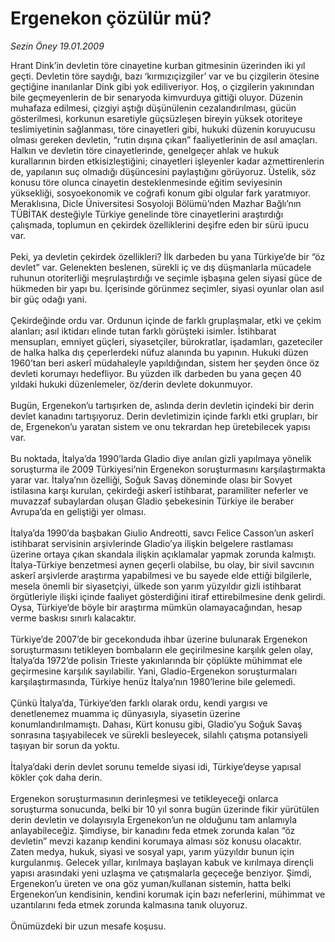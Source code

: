 # Ergenekon çözülür mü?

*Sezin Öney 19.01.2009*

<div class="taraf_structure_2col_1zq">
<div class="margen_n">



 <p>Hrant Dink’in devletin töre cinayetine kurban gitmesinin üzerinden iki yıl geçti. Devletin töre saydığı, bazı ‘kırmızıçizgiler’ var ve bu çizgilerin ötesine geçtiğine inanılanlar Dink gibi yok ediliveriyor. Hoş, o çizgilerin yakınından bile geçmeyenlerin de bir senaryoda kimvurduya gittiği oluyor. Düzenin muhafaza edilmesi, çizgiyi aştığı düşünülenin cezalandırılması, gücün gösterilmesi, korkunun esaretiyle güçsüzleşen bireyin yüksek otoriteye teslimiyetinin sağlanması, töre cinayetleri gibi, hukuki düzenin koruyucusu olması gereken devletin, “rutin dışına çıkan” faaliyetlerinin de asıl amaçları. Halkın ve devletin töre cinayetlerinde, genelgeçer ahlak ve hukuk kurallarının birden etkisizleştiğini; cinayetleri işleyenler kadar azmettirenlerin de, yapılanın suç olmadığı düşüncesini paylaştığını görüyoruz. Üstelik, söz konusu töre olunca cinayetin desteklenmesinde eğitim seviyesinin yüksekliği, sosyoekonomik ve coğrafi konum gibi olgular fark yaratmıyor. Meraklısına, Dicle Üniversitesi Sosyoloji Bölümü’nden Mazhar Bağlı’nın TÜBİTAK desteğiyle Türkiye genelinde töre cinayetlerini araştırdığı çalışmada, toplumun en çekirdek özelliklerini deşifre eden bir sürü ipucu var. <br/><br/>Peki, ya devletin çekirdek özellikleri? İlk darbeden bu yana Türkiye’de bir “öz devlet” var. Gelenekten beslenen, sürekli iç ve dış düşmanlarla mücadele ruhunun otoriterliği meşrulaştırdığı ve seçimle işbaşına gelen siyasi güce de hükmeden bir yapı bu. İçerisinde görünmez seçimler, siyasi oyunlar olan asıl bir güç odağı yani. <br/><br/>Çekirdeğinde ordu var. Ordunun içinde de farklı gruplaşmalar, etki ve çekim alanları; asıl iktidarı elinde tutan farklı görüşteki isimler. İstihbarat mensupları, emniyet güçleri, siyasetçiler, bürokratlar, işadamları, gazeteciler de halka halka dış çeperlerdeki nüfuz alanında bu yapının. Hukuki düzen 1960’tan beri askerî müdahaleyle yapıldığından, sistem her şeyden önce öz devleti korumayı hedefliyor. Bu yüzden ilk darbeden bu yana geçen 40 yıldaki hukuki düzenlemeler, öz/derin devlete dokunmuyor. <br/><br/>Bugün, Ergenekon’u tartışırken de, aslında derin devletin içindeki bir derin devlet kanadını tartışıyoruz. Derin devletimizin içinde farklı etki grupları, bir de, Ergenekon’u yaratan sistem ve onu tekrardan hep üretebilecek yapısı var. <br/><br/>Bu noktada, İtalya’da 1990’larda Gladio diye anılan gizli yapılmaya yönelik soruşturma ile 2009 Türkiyesi’nin Ergenekon soruşturmasını karşılaştırmakta yarar var. İtalya’nın özelliği, Soğuk Savaş döneminde olası bir Sovyet istilasına karşı kurulan, çekirdeği askerî istihbarat, paramiliter neferler ve muvazzaf subaylardan oluşan Gladio şebekesinin Türkiye ile beraber Avrupa’da en geliştiği yer olması. <br/><br/>İtalya’da 1990’da başbakan Giulio Andreotti, savcı Felice Casson’un askerî istihbarat servisinin arşivlerinde Gladio’ya ilişkin belgelere rastlaması üzerine ortaya çıkan skandala ilişkin açıklamalar yapmak zorunda kalmıştı. İtalya-Türkiye benzetmesi aynen geçerli olabilse, bu olay, bir sivil savcının askerî arşivlerde araştırma yapabilmesi ve bu sayede elde ettiği bilgilerle, mesela önemli bir siyasetçiyi, ülkede son yarım yüzyıldır gizli istihbarat örgütleriyle ilişki içinde faaliyet gösterdiğini itiraf ettirebilmesine denk gelirdi. Oysa, Türkiye’de böyle bir araştırma mümkün olamayacağından, hesap verme baskısı sınırlı kalacaktır. <br/><br/>Türkiye’de 2007’de bir gecekonduda ihbar üzerine bulunarak Ergenekon soruşturmasını tetikleyen bombaların ele geçirilmesine karşılık gelen olay, İtalya’da 1972’de polisin Trieste yakınlarında bir çöplükte mühimmat ele geçirmesine karşılık sayılabilir. Yani, Gladio-Ergenekon soruşturmaları karşılaştırmasında, Türkiye henüz İtalya’nın 1980’lerine bile gelemedi. <br/><br/>Çünkü İtalya’da, Türkiye’den farklı olarak ordu, kendi yargısı ve denetlenemez muamma iç dünyasıyla, siyasetin üzerine konumlandırılmamıştı. Dahası, Kürt konusu gibi, Gladio’yu Soğuk Savaş sonrasına taşıyabilecek ve sürekli besleyecek, silahlı çatışma potansiyeli taşıyan bir sorun da yoktu. <br/><br/>İtalya’daki derin devlet sorunu temelde siyasi idi, Türkiye’deyse yapısal kökler çok daha derin. <br/><br/>Ergenekon soruşturmasının derinleşmesi ve tetikleyeceği onlarca soruşturma sonucunda, belki bir 10 yıl sonra bugün üzerinde fikir yürütülen derin devletin ve dolayısıyla Ergenekon’un ne olduğunu tam anlamıyla anlayabileceğiz. Şimdiyse, bir kanadını feda etmek zorunda kalan “öz devletin” mevzi kazanıp kendini korumaya alması söz konusu olacaktır. Zaten medya, hukuk, siyasi ve sosyal yapı, yarım yüzyıldır bunun için kurgulanmış. Gelecek yıllar, kırılmaya başlayan kabuk ve kırılmaya dirençli yapısı arasındaki yeni uzlaşma ve çatışmalarla geçeceğe benziyor. Şimdi, Ergenekon’u üreten ve ona göz yuman/kullanan sistemin, hatta belki Ergenekon’un kendisinin, kendini korumak için bazı neferlerini, mühimmat ve uzantılarını feda etmek zorunda kalmasına tanık oluyoruz. <br/><br/>Önümüzdeki bir uzun mesafe koşusu.</p>

<br/>


<div id="taraf_not">
</div>

</div>


</div>
